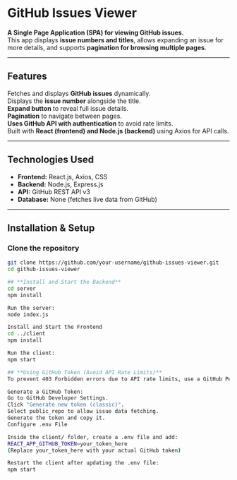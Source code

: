 # GitHub Issues Viewer

**A Single Page Application (SPA) for viewing GitHub issues.**  
This app displays **issue numbers and titles**, allows expanding an issue for more details, and supports **pagination for browsing multiple pages**.

---

##  **Features**
Fetches and displays **GitHub issues** dynamically.  
Displays the **issue number** alongside the title.  
**Expand button** to reveal full issue details.  
**Pagination** to navigate between pages.  
**Uses GitHub API with authentication** to avoid rate limits.  
Built with **React (frontend) and Node.js (backend)** using Axios for API calls.  

---

## **Technologies Used**
- **Frontend:** React.js, Axios, CSS  
- **Backend:** Node.js, Express.js  
- **API:** GitHub REST API v3  
- **Database:** None (fetches live data from GitHub)  

---

## **Installation & Setup**
### **Clone the repository**
```bash
git clone https://github.com/your-username/github-issues-viewer.git
cd github-issues-viewer

## **Install and Start the Backend**
cd server
npm install

Run the server:
node index.js

Install and Start the Frontend
cd ../client
npm install

Run the client:
npm start

## **Using GitHub Token (Avoid API Rate Limits)**
To prevent 403 Forbidden errors due to API rate limits, use a GitHub Personal Access Token.

Generate a GitHub Token:
Go to GitHub Developer Settings.
Click "Generate new token (classic)".
Select public_repo to allow issue data fetching.
Generate the token and copy it.
Configure .env File

Inside the client/ folder, create a .env file and add:
REACT_APP_GITHUB_TOKEN=your_token_here
(Replace your_token_here with your actual GitHub token)

Restart the client after updating the .env file:
npm start
